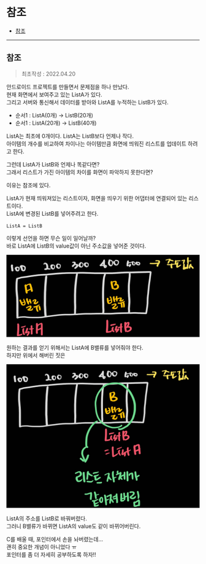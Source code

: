 # 참조
* [참조](#참조)

---

## 참조
> 최초작성 : 2022.04.20

안드로이드 프로젝트를 만들면서 문제점을 하나 만났다.<br>
현재 화면에서 보여주고 있는 ListA가 있다.
<br>
그리고 서버와 통신해서 데이터를 받아와 ListA를 누적하는 ListB가 있다.

* 순서1 : ListA(0개) -> ListB(20개)
* 순서1 : ListA(20개) -> ListB(40개)

ListA는 최초에 0개이다. ListA는 ListB보다 언제나 작다.<br>
아이템의 개수를 비교하여 차이나는 아이템만큼 화면에 띄워진 리스트를 업데이트 하려고 한다.

그런데 ListA가 ListB와 언제나 똑같다면?<br>
그래서 리스트가 가진 아이템의 차이를 화면이 파악하지 못한다면?

이유는 참조에 있다.

ListA가 현재 띄워져있는 리스트이자, 화면을 띄우기 위한 어댑터에 연결되어 있는 리스트이다.<br>
ListA에 변경된 ListB를 넣어주려고 한다.

```
ListA = ListB
```

이렇게 선언을 하면 무슨 일이 일어날까?<br>
바로 ListA에 ListB의 value값이 아닌 주소값을 넣어준 것이다.

![image](./image/reference-list-value.png)

원하는 결과를 얻기 위해서는 ListA에 B밸류를 넣어줘야 한다.<br>
하지만 위에서 해버린 짓은

![image](./image/reference-list-address.png)

ListA의 주소를 ListB로 바꿔버렸다.<br>
그러니 B밸류가 바뀌면 ListA의 value도 같이 바뀌어버린다.

C를 배울 때, 포인터에서 손을 놔버렸는데...<br>
괜히 중요한 개념이 아니었다 ㅠ<br>
포인터를 좀 더 자세히 공부하도록 하자!!
